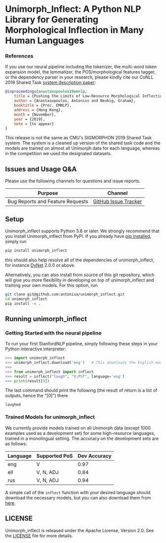 # Unimorph_Inflect: A Python NLP Library for Generating Morphological Inflection in Many Human Languages



### References

If you use our neural pipeline including the tokenizer, the multi-word token expansion model, the lemmatizer, the POS/morphological features tagger, or the dependency parser in your research, please kindly cite our CoNLL 2018 Shared Task [system description paper](https://nlp.stanford.edu/pubs/qi2018universal.pdf):

```bibtex
@inproceedings{anastasopoulos19emnlp,
    title = {Pushing the Limits of Low-Resource Morphological Inflection},
    author = {Anastasopoulos, Antonios and Neubig, Graham},
    booktitle = {Proc. EMNLP},
    address = {Hong Kong},
    month = {November},
    year = {2019},
    note = {to appear}
}
```
This release is not the same as CMU's SIGMORPHON 2019 Shared Task system. The system is a cleaned up version of the shared task code and the models are trained on almost all Unimorph data for each language, whereas in the competition we used the designated datasets.


## Issues and Usage Q&A

Please use the following channels for questions and issue reports.

| Purpose | Channel |
|---|---|
| Bug Reports and Feature Requests | [GitHub Issue Tracker](https://github.com/antonisa/unimorph_inflection/issues) |

## Setup

Unimorph_inflect supports Python 3.6 or later. We strongly recommend that you install Unimorph_inflect from PyPI. If you already have [pip installed](https://pip.pypa.io/en/stable/installing/), simply run
```bash
pip install unimorph_inflect
```
this should also help resolve all of the dependencies of unimorph_inflect, for instance [DyNet](https://dynet.readthedocs.io/) 2.0.0 or above.

Alternatively, you can also install from source of this git repository, which will give you more flexibility in developing on top of unimorph_inflect and training your own models. For this option, run
```bash
git clone git@github.com:antonisa/unimorph_inflect.git
cd unimorph_inflect
pip install -e .
```

## Running unimorph_inflect

### Getting Started with the neural pipeline

To run your first StanfordNLP pipeline, simply following these steps in your Python interactive interpreter:

```python
>>> import unimorph_inflect
>>> unimorph_inflect.download('eng')   # This downloads the English models, if you don't have them already
>>>
>>> from unimorph_inflect import inflect
>>> result = inflect("laugh", "V;PST", language='eng')
>>> print(result[0])
```

The last command should print the following (the result of return is a list of outputs, hence the "[0]") there

```
laughed
```

### Trained Models for unimorph_inflect

We currently provide models trained on all Unimorph data (except 1000 examples used as a development set) for some high-resource languages, trained in a monolingual setting. The accuracy on the development sets are as follows:

| Language | Supported PoS | Dev Accuracy |
|----------|---------------|--------------|
|  eng     | V             | 0.97         |
|  ell     | V, N, ADJ     | 0.84         |
|  rus     | V, N, ADJ     | 0.94         |


A simple call of the `inflect` function with your desired language should download the necessary models, but you can also download them from [here](http://www.cs.cmu.edu/~aanastas/software/inflection_models/latest/).


## LICENSE

Unimorph_inflect is released under the Apache License, Version 2.0. See the [LICENSE](https://github.com/antonisa/unimorph_inflect/LICENSE) file for more details.